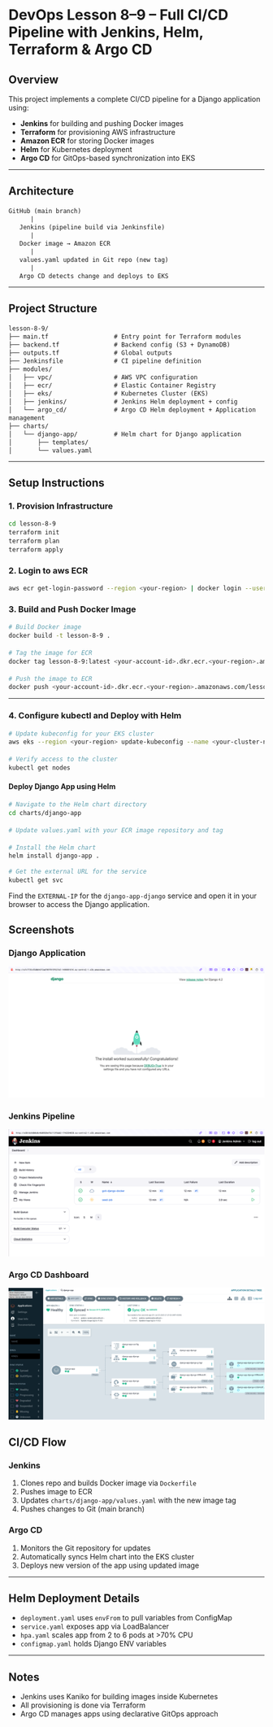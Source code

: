 # DevOps Lesson 8–9 – Full CI/CD Pipeline with Jenkins, Helm, Terraform & Argo CD

## Overview

This project implements a complete CI/CD pipeline for a Django application using:
- **Jenkins** for building and pushing Docker images
- **Terraform** for provisioning AWS infrastructure
- **Amazon ECR** for storing Docker images
- **Helm** for Kubernetes deployment
- **Argo CD** for GitOps-based synchronization into EKS

---

## Architecture

```text
GitHub (main branch)
      |
   Jenkins (pipeline build via Jenkinsfile)
      |
   Docker image → Amazon ECR
      |
   values.yaml updated in Git repo (new tag)
      |
   Argo CD detects change and deploys to EKS
```

---

## Project Structure

```
lesson-8-9/
├── main.tf                  # Entry point for Terraform modules
├── backend.tf               # Backend config (S3 + DynamoDB)
├── outputs.tf               # Global outputs
├── Jenkinsfile              # CI pipeline definition
├── modules/
│   ├── vpc/                 # AWS VPC configuration
│   ├── ecr/                 # Elastic Container Registry
│   ├── eks/                 # Kubernetes Cluster (EKS)
│   ├── jenkins/             # Jenkins Helm deployment + config
│   └── argo_cd/             # Argo CD Helm deployment + Application management
├── charts/
│   └── django-app/          # Helm chart for Django application
│       ├── templates/
│       └── values.yaml
```

---

## Setup Instructions

### 1. Provision Infrastructure

```bash
cd lesson-8-9
terraform init
terraform plan
terraform apply
```

### 2. Login to aws ECR

```bash
aws ecr get-login-password --region <your-region> | docker login --username AWS --password-stdin <your-account-id>.dkr.ecr.<your-region>.amazonaws.com
```
### 3. Build and Push Docker Image

```bash
# Build Docker image
docker build -t lesson-8-9 .

# Tag the image for ECR
docker tag lesson-8-9:latest <your-account-id>.dkr.ecr.<your-region>.amazonaws.com/lesson-8-9-ecr:latest

# Push the image to ECR
docker push <your-account-id>.dkr.ecr.<your-region>.amazonaws.com/lesson-8-9-ecr:latest
```

---

### 4. Configure kubectl and Deploy with Helm

```bash
# Update kubeconfig for your EKS cluster
aws eks --region <your-region> update-kubeconfig --name <your-cluster-name>

# Verify access to the cluster
kubectl get nodes
```

#### Deploy Django App using Helm

```bash
# Navigate to the Helm chart directory
cd charts/django-app

# Update values.yaml with your ECR image repository and tag

# Install the Helm chart
helm install django-app .
```

```bash
# Get the external URL for the service
kubectl get svc
```
Find the `EXTERNAL-IP` for the `django-app-django` service and open it in your browser to access the Django application.

## Screenshots

### Django Application

![Django Application Screenshot](django.png)

### Jenkins Pipeline

![Jenkins Pipeline Screenshot](jenkins.png)

### Argo CD Dashboard

![Argo CD Dashboard Screenshot](argocd.png)

## CI/CD Flow

### Jenkins

1. Clones repo and builds Docker image via `Dockerfile`
2. Pushes image to ECR
3. Updates `charts/django-app/values.yaml` with the new image tag
4. Pushes changes to Git (main branch)

### Argo CD

1. Monitors the Git repository for updates
2. Automatically syncs Helm chart into the EKS cluster
3. Deploys new version of the app using updated image

---

## Helm Deployment Details

- `deployment.yaml` uses `envFrom` to pull variables from ConfigMap
- `service.yaml` exposes app via LoadBalancer
- `hpa.yaml` scales app from 2 to 6 pods at >70% CPU
- `configmap.yaml` holds Django ENV variables

---

## Notes

- Jenkins uses Kaniko for building images inside Kubernetes
- All provisioning is done via Terraform
- Argo CD manages apps using declarative GitOps approach

